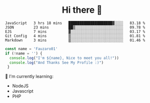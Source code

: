 <h1  align='center'> Hi there 👋 </h1>

<p align='center'> </p>

<!--START_SECTION:waka-->
```text
JavaScript   3 hrs 18 mins   ████████████████████▓░░░░   83.18 % 
JSON         23 mins         ██▒░░░░░░░░░░░░░░░░░░░░░░   09.78 % 
EJS          7 mins          ▓░░░░░░░░░░░░░░░░░░░░░░░░   03.17 % 
Git Config   4 mins          ▒░░░░░░░░░░░░░░░░░░░░░░░░   01.81 % 
Markdown     3 mins          ▒░░░░░░░░░░░░░░░░░░░░░░░░   01.46 % 
```
<!--END_SECTION:waka-->

```javascript
const name = 'Fauzaro01'
if (!name = '') {
  console.log("I'm ${name}, Nice to meet you all!"))
  console.log("And Thanks See My Profile :)")
 }
```

:page_with_curl: I'm currently learning:
- NodeJS
- Javascript
- PHP


